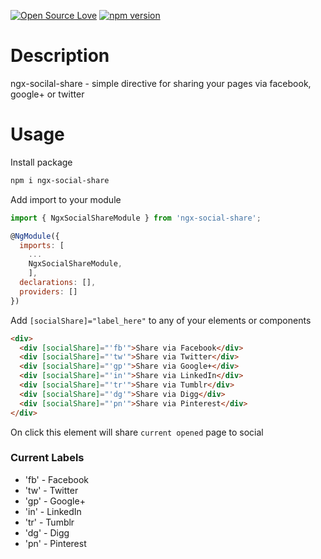 [![Open Source Love](https://badges.frapsoft.com/os/v2/open-source.svg?v=103)](https://github.com/ellerbrock/open-source-badges/)
[![npm version](https://badge.fury.io/js/ngx-social-share.svg)](https://badge.fury.io/js/ngx-social-share)


# Description
ngx-socilal-share - simple directive for sharing your pages via facebook, google+ or twitter

# Usage
Install package
```sh
npm i ngx-social-share
```
Add import to your module
```js
import { NgxSocialShareModule } from 'ngx-social-share';

@NgModule({
  imports: [
    ...
    NgxSocialShareModule,
    ],
  declarations: [],
  providers: []
})
```

Add `[socialShare]="label_here"` to any of your elements or components
```html
<div>
  <div [socialShare]="'fb'">Share via Facebook</div>
  <div [socialShare]="'tw'">Share via Twitter</div>
  <div [socialShare]="'gp'">Share via Google+</div>
  <div [socialShare]="'in'">Share via LinkedIn</div>
  <div [socialShare]="'tr'">Share via Tumblr</div>
  <div [socialShare]="'dg'">Share via Digg</div>
  <div [socialShare]="'pn'">Share via Pinterest</div>
</div>
```
On click this element will share `current opened` page to social

### Current Labels
- 'fb' - Facebook
- 'tw' - Twitter
- 'gp' - Google+
- 'in' - LinkedIn
- 'tr' - Tumblr
- 'dg' - Digg
- 'pn' - Pinterest
